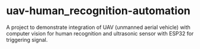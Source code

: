 # uav-human_recognition-automation
 A project to demonstrate integration of UAV (unmanned aerial vehicle) with computer vision for human recognition and ultrasonic sensor with ESP32 for triggering signal.
